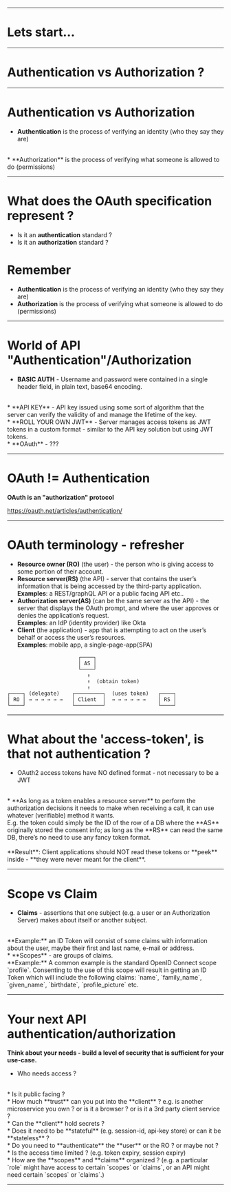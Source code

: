
---

# Lets start...

---

# Authentication vs Authorization ?

---

# Authentication vs Authorization

* **Authentication** is the process of verifying an identity (who they say they are)
<br />
* **Authorization** is the process of verifying what someone is allowed to do (permissions)

---

# What does the OAuth specification represent ?

* Is it an **authentication** standard ?
  <br />
* Is it an **authorization** standard ?

# Remember

* **Authentication** is the process of verifying an identity (who they say they are)
  <br />
* **Authorization** is the process of verifying what someone is allowed to do (permissions)

---

# World of API "Authentication"/Authorization  

* **BASIC AUTH** - Username and password were contained in a single header field, in plain text, base64 encoding.
<br />
* **API KEY** - API key issued using some sort of algorithm that the server can verify the validity of and manage the lifetime of the key.
<br />
* **ROLL YOUR OWN JWT** - Server manages access tokens as JWT tokens in a custom format - similar to the API key solution but using JWT tokens.
<br />
* **OAuth** - ??? 

---

# OAuth != Authentication
**OAuth is an "authorization" protocol**

https://oauth.net/articles/authentication/

---

# OAuth terminology - refresher

* **Resource owner (RO)** (the user) - the person who is giving access to some portion of their account.
  <br />
* **Resource server(RS)** (the API) - server that contains the user’s information that is being accessed by the third-party application.
  <br />
  **Examples**: a REST/graphQL API or a public facing API etc..
  <br />
* **Authorization server(AS)** (can be the same server as the API) - the server that displays the OAuth prompt, and where the user approves or denies the application’s request.
  <br />
  **Examples**: an IdP (identity provider) like Okta
  <br />
* **Client** (the application) - app that is attempting to act on the user’s behalf or access the user’s resources.
  <br />
  **Examples**: mobile app, a single-page-app(SPA)
```
                       ┌────┐
                       │ AS │
                       └────┘
                          ↑ 
                          ↑  (obtain token)
                          ↑
┌────┐ (delegate)    ┌─────────┐  (uses token)   ┌────┐
│ RO │ → → → → → →   │ Client  │  → → → → → →    │ RS │
└────┘               └─────────┘                 └────┘
```

---

# What about the 'access-token', is that not authentication ?

* OAuth2 access tokens have NO defined format - not necessary to be a JWT 
<br />
* **As long as a token enables a resource server** to perform the authorization decisions it needs to make when receiving a call, it can use whatever (verifiable) method it wants.
<br />
E.g. the token could simply be the ID of the row of a DB where the **AS** originally stored the consent info; as long as the **RS** can read the same DB, there’s no need to use any fancy token format.
<br />
<br />
**Result**: Client applications should NOT read these tokens or **peek** inside - **they were never meant for the client**.

---

# Scope vs Claim

* **Claims** - assertions that one subject (e.g. a user or an Authorization Server) makes about itself or another subject.
<br />
**Example:** an ID Token will consist of some claims with information about the user, maybe their first and last name, e-mail or address.
<br />
* **Scopes** - are groups of claims.
<br />
**Example:** A common example is the standard OpenID Connect scope `profile`. 
Consenting to the use of this scope will result in getting an ID Token which will include the 
following claims: `name`, `family_name`, `given_name`, `birthdate`, `profile_picture` etc.
  <br />

---

# Your next API authentication/authorization

**Think about your needs - build a level of security that is sufficient for your use-case.**

* Who needs access ? 
<br />
* Is it public facing ?
<br />
* How much **trust** can you put into the **client** ? e.g. is another microservice you own ? or is it a browser ? or is it a 3rd party client service ?
<br />
* Can the **client** hold secrets ?
<br />
* Does it need to be **stateful** (e.g. session-id, api-key store) or can it be **stateless** ?
<br />
* Do you need to **authenticate** the **user** or the RO ? or maybe not ?
<br />
* Is the access time limited ? (e.g. token expiry, session expiry)
<br />
* How are the **scopes** and **claims** organized ? (e.g. a particular `role` might have access to certain `scopes` or `claims`, or an API might need certain `scopes` or `claims`.)

---
